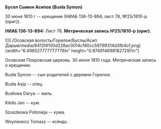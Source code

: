 **Бусел Сымон Асипов (Busła Symon)**

30 июня 1810 г -- крещение (НИАБ 136-13-894, лист 78, №25/1810-р
(ориг)).

**НИАБ 136-13-894:** Лист 78. **Метрическая запись №25/1810-р (ориг).**

![](./Осовская волость/Горелое/Буслы/Асип Дарыя/media/8412f4100d228ac0014c180cc59799314d3fb4cf.png){width="6.496527777777778in"
height="0.9749146981627297in"}

Осовская Покровская церковь. 30 июня 1810 года. Метрическая запись о
крещении.

Busła Symon -- сын родителей с деревни Горелое.

Busła Asip -- отец.

Busłowa Darya -- мать.

Kikiło Jan -- кум.

Szuszkowa Połonieja -- кума.

Woyniewicz Tomasz -- ксёндз.
